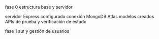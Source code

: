 fase 0 estructura base y servidor

servidor Express configurado
conexión MongoDB Atlas
modelos creados
APIs de prueba y verificación de estado

fase 1 aut y gestión de usuarios
